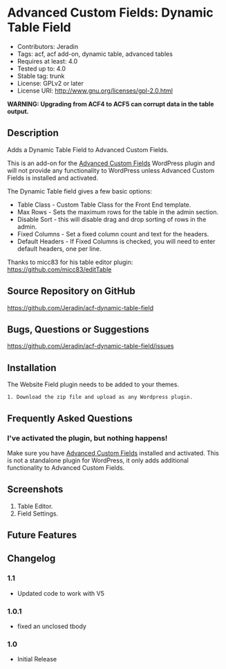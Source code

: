# Advanced Custom Fields: Dynamic Table Field

- Contributors: Jeradin
- Tags: acf, acf add-on, dynamic table, advanced tables 
- Requires at least: 4.0
- Tested up to: 4.0
- Stable tag: trunk
- License: GPLv2 or later
- License URI: http://www.gnu.org/licenses/gpl-2.0.html

**WARNING: Upgrading from ACF4 to ACF5 can corrupt data in the table output.**

## Description
Adds a Dynamic Table Field to Advanced Custom Fields.

This is an add-on for the [Advanced Custom Fields](http://wordpress.org/extend/plugins/advanced-custom-fields/)
WordPress plugin and will not provide any functionality to WordPress unless Advanced Custom Fields is installed
and activated.

The Dynamic Table field gives a few basic options:
- Table Class - Custom Table Class for the Front End template.
- Max Rows - Sets the maximum rows for the table in the admin section.
- Disable Sort - this will disable drag and drop sorting of rows in the admin.
- Fixed Columns - Set a fixed column count and  text for the headers.
- Default Headers - If Fixed Columns is checked, you will need to enter default headers, one per line.

Thanks to micc83 for his table editor plugin: https://github.com/micc83/editTable

## Source Repository on GitHub
https://github.com/Jeradin/acf-dynamic-table-field

## Bugs, Questions or Suggestions
https://github.com/Jeradin/acf-dynamic-table-field/issues


## Installation

The Website Field plugin needs to be added to your themes.

	1. Download the zip file and upload as any Wordpress plugin.
	
## Frequently Asked Questions

### I've activated the plugin, but nothing happens!

Make sure you have [Advanced Custom Fields](http://wordpress.org/extend/plugins/advanced-custom-fields/) installed and
activated. This is not a standalone plugin for WordPress, it only adds additional functionality to Advanced Custom Fields.

## Screenshots

1. Table Editor.
2. Field Settings.


## Future Features ##




## Changelog ##
### 1.1
* Updated code to work with V5

### 1.0.1
* fixed an unclosed tbody

### 1.0
* Initial Release
